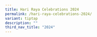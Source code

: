 ```yaml
---
title: Hari Raya Celebrations 2024
permalink: /hari-raya-celebrations-2024/
variant: tiptap
description: ""
third_nav_title: "2024"
---
```

